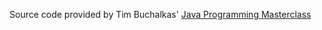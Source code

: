 Source code provided by Tim Buchalkas' [Java Programming Masterclass](https://www.udemy.com/course/java-the-complete-java-developer-course/)